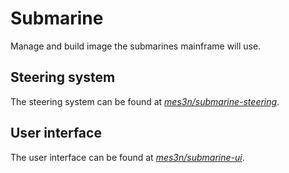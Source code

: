 # Submarine
Manage and build image the submarines mainframe will use.

## Steering system

The steering system can be found at
[*mes3n/submarine-steering*](https://github.com/mes3n/submarine-steering).

## User interface

The user interface can be found at
[*mes3n/submarine-ui*](https://github.com/mes3n/submarine-ui).

